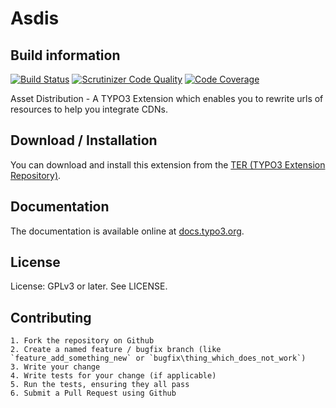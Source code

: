 # Asdis

## Build information
[![Build Status](https://travis-ci.org/AOEpeople/asdis.svg?branch=master)](https://travis-ci.org/AOEpeople/asdis)
[![Scrutinizer Code Quality](https://scrutinizer-ci.com/g/AOEpeople/asdis/badges/quality-score.png?b=master)](https://scrutinizer-ci.com/g/AOEpeople/asdis/?branch=master)
[![Code Coverage](https://scrutinizer-ci.com/g/AOEpeople/asdis/badges/coverage.png?b=master)](https://scrutinizer-ci.com/g/AOEpeople/asdis/?branch=master)

Asset Distribution - A TYPO3 Extension which enables you to rewrite urls of resources to help you integrate CDNs.

## Download / Installation

You can download and install this extension from the [TER (TYPO3 Extension Repository)][1].

## Documentation

The documentation is available online at [docs.typo3.org][2].

## License

License: GPLv3 or later. See LICENSE.

## Contributing

	1. Fork the repository on Github
	2. Create a named feature / bugfix branch (like `feature_add_something_new` or `bugfix\thing_which_does_not_work`)
	3. Write your change
	4. Write tests for your change (if applicable)
	5. Run the tests, ensuring they all pass
	6. Submit a Pull Request using Github

[1]: http://typo3.org/extensions/repository/view/asdis
[2]: https://docs.typo3.org/typo3cms/extensions/asdis/